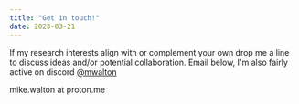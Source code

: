 ```yaml
---
title: "Get in touch!"
date: 2023-03-21
---
```

If my research interests align with or complement your own drop me a line to discuss ideas and/or potential collaboration. Email below, I'm also fairly active on discord [@mwalton](https://discord.com/users/mwalton#5113)

mike.walton at proton.me